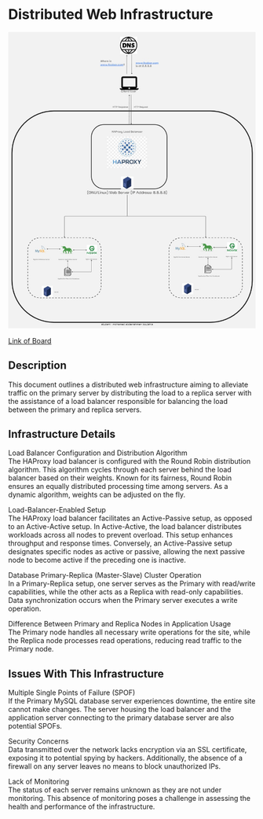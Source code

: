# Distributed Web Infrastructure

![Figure of a distributed web infrastructure](1-distributed_web_infrastructure.jpg)

[Link of Board](https://miro.com/app/board/uXjVNyckfIs=/)

## Description
This document outlines a distributed web infrastructure aiming to alleviate traffic on the primary server by distributing the load to a replica server with the assistance of a load balancer responsible for balancing the load between the primary and replica servers.

## Infrastructure Details
Load Balancer Configuration and Distribution Algorithm<br/>The HAProxy load balancer is configured with the Round Robin distribution algorithm. This algorithm cycles through each server behind the load balancer based on their weights. Known for its fairness, Round Robin ensures an equally distributed processing time among servers. As a dynamic algorithm, weights can be adjusted on the fly.

Load-Balancer-Enabled Setup<br/>The HAProxy load balancer facilitates an Active-Passive setup, as opposed to an Active-Active setup. In Active-Active, the load balancer distributes workloads across all nodes to prevent overload. This setup enhances throughput and response times. Conversely, an Active-Passive setup designates specific nodes as active or passive, allowing the next passive node to become active if the preceding one is inactive.

Database Primary-Replica (Master-Slave) Cluster Operation<br/>In a Primary-Replica setup, one server serves as the Primary with read/write capabilities, while the other acts as a Replica with read-only capabilities. Data synchronization occurs when the Primary server executes a write operation.

Difference Between Primary and Replica Nodes in Application Usage<br/>The Primary node handles all necessary write operations for the site, while the Replica node processes read operations, reducing read traffic to the Primary node.

## Issues With This Infrastructure
Multiple Single Points of Failure (SPOF)<br/>If the Primary MySQL database server experiences downtime, the entire site cannot make changes. The server housing the load balancer and the application server connecting to the primary database server are also potential SPOFs.

Security Concerns<br/>Data transmitted over the network lacks encryption via an SSL certificate, exposing it to potential spying by hackers. Additionally, the absence of a firewall on any server leaves no means to block unauthorized IPs.

Lack of Monitoring<br/>The status of each server remains unknown as they are not under monitoring. This absence of monitoring poses a challenge in assessing the health and performance of the infrastructure.